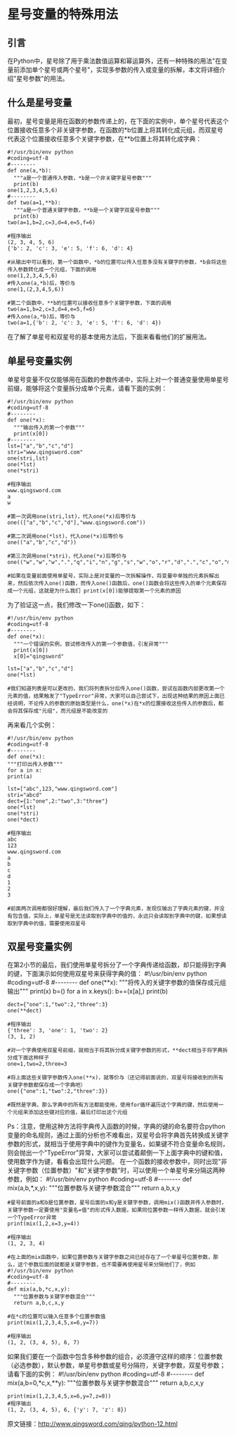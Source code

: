 # 星号变量的特殊用法
## 引言

在Python中，星号除了用于乘法数值运算和幂运算外，还有一种特殊的用法"在变量前添加单个星号或两个星号"，实现多参数的传入或变量的拆解，本文将详细介绍"星号参数"的用法。

## 什么是星号变量

最初，星号变量是用在函数的参数传递上的，在下面的实例中，单个星号代表这个位置接收任意多个非关键字参数，在函数的*b位置上将其转化成元组，而双星号代表这个位置接收任意多个关键字参数，在**b位置上将其转化成字典：

    #!/usr/bin/env python
    #coding=utf-8
    #--------
    def one(a,*b):
      """a是一个普通传入参数，*b是一个非关键字星号参数"""
      print(b)
    one(1,2,3,4,5,6)
    #--------
    def two(a=1,**b):
      """a是一个普通关键字参数，**b是一个关键字双星号参数"""
      print(b)
    two(a=1,b=2,c=3,d=4,e=5,f=6)

    #程序输出
    (2, 3, 4, 5, 6)
    {'b': 2, 'c': 3, 'e': 5, 'f': 6, 'd': 4}

    #从输出中可以看到，第一个函数中，*b的位置可以传入任意多没有关键字的参数，*b会将这些传入参数转化成一个元组，下面的调用
    one(1,2,3,4,5,6)
    #传入one(a,*b)后，等价与
    one(1,(2,3,4,5,6))

    #第二个函数中，**b的位置可以接收任意多个关键字参数，下面的调用
    two(a=1,b=2,c=3,d=4,e=5,f=6)
    #传入one(a,*b)后，等价与
    two(a=1,{'b': 2, 'c': 3, 'e': 5, 'f': 6, 'd': 4})

在了解了单星号和双星号的基本使用方法后，下面来看看他们的扩展用法。

## 单星号变量实例

单星号变量不仅仅能够用在函数的参数传递中，实际上对一个普通变量使用单星号前缀，能够将这个变量拆分成单个元素，请看下面的实例：

    #!/usr/bin/env python
    #coding=utf-8
    #--------
    def one(*x):
      """输出传入的第一个参数"""
      print(x[0])
    #--------
    lst=["a","b","c","d"]
    stri="www.qingsword.com"
    one(stri,lst)
    one(*lst)
    one(*stri)

    #程序输出
    www.qingsword.com
    a
    w

    #第一次调用one(stri,lst)，代入one(*x)后等价与
    one((["a","b","c","d"],"www.qingsword.com"))

    #第二次调用one(*lst)，代入one(*x)后等价与
    one(("a","b","c","d"))

    #第三次调用one(*stri)，代入one(*x)后等价与
    one(("w","w","w",".","q","i","n","g","s","w","o","r","d",".","c","o","m"))

    #如果在变量前面使用单星号，实际上是对变量的一次拆解操作，将变量中单独的元素拆解出来，然后依次传入one()函数，而传入one()函数后，one()函数会将这些传入的单个元素保存成一个元组，这就是为什么我们 print(x[0])能够提取第一个元素的原因

为了验证这一点，我们修改一下one()函数，如下：

    #!/usr/bin/env python
    #coding=utf-8
    #--------
    def one(*x):
      """一个错误的实例，尝试修改传入的第一个参数值，引发异常"""
      print(x[0])
      x[0]="qingsword"

    lst=["a","b","c","d"]
    one(*lst)

    #我们知道列表是可以更改的，我们将列表拆分后传入one()函数，尝试在函数内部更改第一个元素的值，结果触发了"TypeError"异常，大家可以自己尝试下，出现这种结果的原因上面已经说明，不论传入的参数的原始类型是什么，one(*x)在*x的位置接收这些传入的参数后，都会将其保存成"元组"，而元组是不能改变的

再来看几个实例：

    #!/usr/bin/env python
    #coding=utf-8
    #--------
    def one(*x):
    """打印出传入参数"""
    for a in x:
    print(a)

    lst=["abc",123,"www.qingsword.com"]
    stri="abcd"
    dect={1:"one",2:"two",3:"three"}
    one(*lst)
    one(*stri)
    one(*dect)

    #程序输出
    abc
    123
    www.qingsword.com
    a
    b
    c
    d
    1
    2
    3

    #前面两次调用都很好理解，最后我们传入了一个字典元素，发现仅输出了字典元素的键，并没有包含值，实际上，单星号是无法读取到字典中的值的，永远只会读取到字典中的键，如果想读取到字典中的值，需要使用双星号

## 双星号变量实例

在第2小节的最后，我们使用单星号拆分了一个字典传递给函数，却只能得到字典的键，下面演示如何使用双星号来获得字典的值：
    #!/usr/bin/env python
    #coding=utf-8
    #--------
    def one(**x):
      """将传入的关键字参数的值保存成元组输出"""
      print(x)
      b=()
      for a in x.keys():
        b+=(x[a],)
      print(b)

    dect={"one":1,"two":2,"three":3}
    one(**dect)

    #程序输出
    {'three': 3, 'one': 1, 'two': 2}
    (3, 1, 2)

    #对一个字典使用双星号前缀，就相当于将其拆分成关键字参数的形式，**dect相当于将字典拆分成下面这种样子
    one=1,two=2,three=3

    #将上面这些关键字参数传入one(**x)，就等价与（还记得前面说的，双星号将接收到的所有关键字参数都保存成一个字典吧）
    one({"one":1,"two":2,"three":3})

    #既然是字典，那么字典中的所有方法都能使用，使用for循环遍历这个字典的键，然后使用一个元组来添加这些键对应的值，最后打印出这个元组
Ps：注意，使用这种方法将字典传入函数的时候，字典的键的命名要符合python变量的命名规则，通过上面的分析也不难看出，双星号会将字典首先转换成关键字参数的形式，就相当于使用字典中的键作为变量名，如果键不符合变量命名规则，则会抛出一个"TypeError"异常，大家可以尝试着颠倒一下上面字典中的键和值，使用数字作为键，看看会出现什么问题。
在一个函数的接收参数中，同时出现"非关键字参数（位置参数）"和"关键字参数"时，可以使用一个单星号来分隔这两种参数，例如：
    #!/usr/bin/env python
    #coding=utf-8
    #--------
    def mix(a,b,*,x,y):
      """位置参数与关键字参数混合"""
      return a,b,x,y

    #星号前面的a和b是位置参数，星号后面的x和y是关键字参数，调用mix()函数并传入参数时，关键字参数一定要使用"变量名=值"的形式传入数据，如果同位置参数一样传入数据，就会引发一个TypeError异常
    print(mix(1,2,x=3,y=4))

    #程序输出
    (1, 2, 3, 4)

    #在上面的mix函数中，如果位置参数与关键字参数之间已经存在了一个单星号位置参数，那么，这个参数后面的就都是关键字参数，也不需要再使用星号来分隔他们了，例如
    #!/usr/bin/env python
    #coding=utf-8
    #--------
    def mix(a,b,*c,x,y):
      """位置参数与关键字参数混合"""
      return a,b,c,x,y

    #在*c的位置可以输入任意多个位置参数值
    print(mix(1,2,3,4,5,x=6,y=7))

    #程序输出
    (1, 2, (3, 4, 5), 6, 7)
如果我们要在一个函数中包含多种参数的组合，必须遵守这样的顺序：位置参数（必选参数），默认参数，单星号参数或星号分隔符，关键字参数，双星号参数；
请看下面的实例：
    #!/usr/bin/env python
    #coding=utf-8
    #--------
    def mix(a,b=0,*c,x,**y):
      """位置参数与关键字参数混合"""
      return a,b,c,x,y

    print(mix(1,2,3,4,5,x=6,y=7,z=8))
    #程序输出
    (1, 2, (3, 4, 5), 6, {'y': 7, 'z': 8})


原文链接：http://www.qingsword.com/qing/python-12.html
